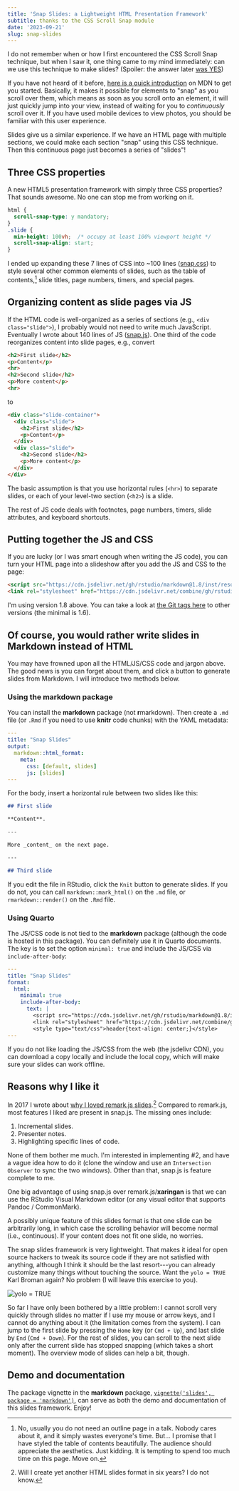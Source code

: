 ```yaml
---
title: 'Snap Slides: a Lightweight HTML Presentation Framework'
subtitle: thanks to the CSS Scroll Snap module
date: '2023-09-21'
slug: snap-slides
---
```


I do not remember when or how I first encountered the CSS Scroll Snap technique,
but when I saw it, one thing came to my mind immediately: can we use this
technique to make slides? (Spoiler: the answer later [was
YES](https://cran.r-project.org/web/packages/markdown/vignettes/slides.html))

If you have not heard of it before, [here is a quick
introduction](https://developer.mozilla.org/en-US/docs/Web/CSS/CSS_Scroll_Snap/Basic_concepts)
on MDN to get you started. Basically, it makes it possible for elements to
"snap" as you scroll over them, which means as soon as you scroll onto an
element, it will just quickly jump into your view, instead of waiting for you to
*continuously* scroll over it. If you have used mobile devices to view photos,
you should be familiar with this user experience.

Slides give us a similar experience. If we have an HTML page with multiple
sections, we could make each section "snap" using this CSS technique. Then this
continuous page just becomes a series of "slides"!

## Three CSS properties

A new HTML5 presentation framework with simply three CSS properties? That sounds
awesome. No one can stop me from working on it.

``` css
html {
  scroll-snap-type: y mandatory;
}
.slide {
  min-height: 100vh;  /* occupy at least 100% viewport height */
  scroll-snap-align: start;
}
```

I ended up expanding these 7 lines of CSS into ~100 lines
([snap.css](https://github.com/rstudio/markdown/blob/master/inst/resources/snap.css))
to style several other common elements of slides, such as the table of
contents,[^1] slide titles, page numbers, timers, and special pages.

[^1]: No, usually you do not need an outline page in a talk. Nobody cares about
    it, and it simply wastes everyone's time. But... I promise that I have
    styled the table of contents beautifully. The audience should appreciate the
    aesthetics. Just kidding. It is tempting to spend too much time on this
    page. Move on.

## Organizing content as slide pages via JS

If the HTML code is well-organized as a series of sections (e.g.,
`<div class="slide">`), I probably would not need to write much JavaScript.
Eventually I wrote about 140 lines of JS
([snap.js](https://github.com/rstudio/markdown/blob/master/inst/resources/snap.js)).
One third of the code reorganizes content into slide pages, e.g., convert

``` html
<h2>First slide</h2>
<p>Content</p>
<hr>
<h2>Second slide</h2>
<p>More content</p>
<hr>
```

to

``` html
<div class="slide-container">
  <div class="slide">
    <h2>First slide</h2>
    <p>Content</p>
  </div>
  <div class="slide">
    <h2>Second slide</h2>
    <p>More content</p>
  </div>
</div>
```

The basic assumption is that you use horizontal rules (`<hr>`) to separate
slides, or each of your level-two section (`<h2>`) is a slide.

The rest of JS code deals with footnotes, page numbers, timers, slide
attributes, and keyboard shortcuts.

## Putting together the JS and CSS

If you are lucky (or I was smart enough when writing the JS code), you can turn
your HTML page into a slideshow after you add the JS and CSS to the page:

``` html
<script src="https://cdn.jsdelivr.net/gh/rstudio/markdown@1.8/inst/resources/snap.min.js" defer></script>
<link rel="stylesheet" href="https://cdn.jsdelivr.net/combine/gh/rstudio/markdown@1.8/inst/resources/default.min.css,gh/rstudio/markdown@1.8/inst/resources/snap.min.css">
```

I'm using version 1.8 above. You can take a look at [the Git tags
here](https://github.com/rstudio/markdown/tags) to other versions (the minimal
is 1.6).

## Of course, you would rather write slides in Markdown instead of HTML

You may have frowned upon all the HTML/JS/CSS code and jargon above. The good
news is you can forget about them, and click a button to generate slides from
Markdown. I will introduce two methods below.

### Using the **markdown** package

You can install the **markdown** package (not **r**markdown). Then create a
`.md` file (or `.Rmd` if you need to use **knitr** code chunks) with the YAML
metadata:

``` yaml
---
title: "Snap Slides"
output:
  markdown::html_format:
    meta:
      css: [default, slides]
      js: [slides]
---
```

For the body, insert a horizontal rule between two slides like this:

``` md
## First slide

**Content**.

---

More _content_ on the next page.

---

## Third slide
```

If you edit the file in RStudio, click the `Knit` button to generate slides. If
you do not, you can call `markdown::mark_html()` on the `.md` file, or
`rmarkdown::render()` on the `.Rmd` file.

### Using Quarto

The JS/CSS code is not tied to the **markdown** package (although the code is
hosted in this package). You can definitely use it in Quarto documents. The key
is to set the option `minimal: true` and include the JS/CSS via
`include-after-body`:

``` yaml
---
title: "Snap Slides"
format:
  html:
    minimal: true
    include-after-body:
      text: |
        <script src="https://cdn.jsdelivr.net/gh/rstudio/markdown@1.8/inst/resources/snap.min.js" defer></script>
        <link rel="stylesheet" href="https://cdn.jsdelivr.net/combine/gh/rstudio/markdown@1.8/inst/resources/default.min.css,gh/rstudio/markdown@1.8/inst/resources/snap.min.css>
        <style type="text/css">header{text-align: center;}</style>
---
```

If you do not like loading the JS/CSS from the web (the jsdelivr CDN), you can
download a copy locally and include the local copy, which will make sure your
slides can work offline.

## Reasons why I like it

In 2017 I wrote about [why I loved remark.js
slides](/en/2017/08/why-xaringan-remark-js/).[^2] Compared to remark.js, most
features I liked are present in snap.js. The missing ones include:

[^2]: Will I create yet another HTML slides format in six years? I do not know.

1.  Incremental slides.
2.  Presenter notes.
3.  Highlighting specific lines of code.

None of them bother me much. I'm interested in implementing #2, and have a vague
idea how to do it (clone the window and use an `Intersection Observer` to sync
the two windows). Other than that, snap.js is feature complete to me.

One big advantage of using snap.js over remark.js/**xaringan** is that we can
use the RStudio Visual Markdown editor (or any visual editor that supports
Pandoc / CommonMark).

A possibly unique feature of this slides format is that one slide can be
arbitrarily long, in which case the scrolling behavior will become normal (i.e.,
continuous). If your content does not fit one slide, no worries.

The snap slides framework is very lightweight. That makes it ideal for open
source hackers to tweak its source code if they are not satisfied with anything,
although I think it should be the last resort---you can already customize many
things without touching the source. Want the `yolo = TRUE` Karl Broman again? No
problem (I will leave this exercise to you).

![yolo =
TRUE](https://github.com/yihui/xaringan/releases/download/v0.0.2/karl-moustache.jpg)

So far I have only been bothered by a little problem: I cannot scroll very
quickly through slides no matter if I use my mouse or arrow keys, and I cannot
do anything about it (the limitation comes from the system). I can jump to the
first slide by pressing the `Home` key (or `Cmd + Up`), and last slide by `End`
(`Cmd + Down`). For the rest of slides, you can scroll to the next slide only
after the current slide has stopped snapping (which takes a short moment). The
overview mode of slides can help a bit, though.

## Demo and documentation

The package vignette in the **markdown** package,
[`vignette('slides', package = 'markdown')`](https://cran.r-project.org/web/packages/markdown/vignettes/slides.html),
can serve as both the demo and documentation of this slides framework. Enjoy!
